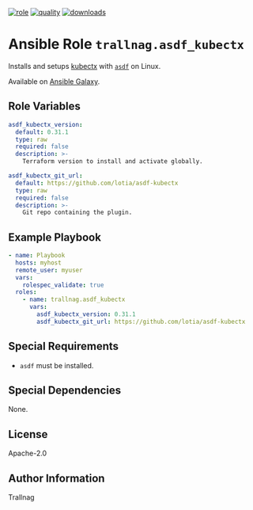 [![role](https://img.shields.io/ansible/role/55781)](https://galaxy.ansible.com/trallnag/asdf_kubectx)
[![quality](https://img.shields.io/ansible/quality/55781)](https://galaxy.ansible.com/trallnag/asdf_kubectx)
[![downloads](https://img.shields.io/ansible/role/d/55781?label=downloads)](https://galaxy.ansible.com/trallnag/asdf_kubectx)

# Ansible Role `trallnag.asdf_kubectx`

Installs and setups [kubectx][tg] with [`asdf`][asdf] on Linux.

[tg]: https://github.com/gruntwork-io/kubectx
[asdf]: https://github.com/asdf-vm/asdf

Available on [Ansible Galaxy](https://galaxy.ansible.com/trallnag/asdf_kubectx).

## Role Variables

```yaml
asdf_kubectx_version:
  default: 0.31.1
  type: raw
  required: false
  description: >-
    Terraform version to install and activate globally.

asdf_kubectx_git_url:
  default: https://github.com/lotia/asdf-kubectx
  type: raw
  required: false
  description: >-
    Git repo containing the plugin.
```

## Example Playbook

```yaml
- name: Playbook
  hosts: myhost
  remote_user: myuser
  vars:
    rolespec_validate: true
  roles:
    - name: trallnag.asdf_kubectx
      vars:
        asdf_kubectx_version: 0.31.1
        asdf_kubectx_git_url: https://github.com/lotia/asdf-kubectx
```

## Special Requirements

* `asdf` must be installed.

## Special Dependencies

None.

## License

Apache-2.0

## Author Information

Trallnag

